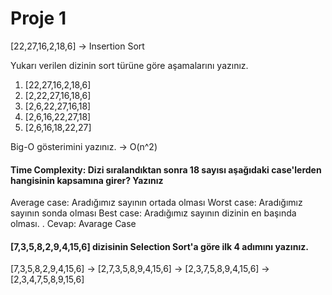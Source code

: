 # Proje 1
[22,27,16,2,18,6] -> Insertion Sort

Yukarı verilen dizinin sort türüne göre aşamalarını yazınız.
 1) [22,27,16,2,18,6]
 2) [2,22,27,16,18,6]
 3) [2,6,22,27,16,18]
 4) [2,6,16,22,27,18]
 5) [2,6,16,18,22,27]

Big-O gösterimini yazınız. -> O(n^2)

#### Time Complexity: Dizi sıralandıktan sonra 18 sayısı aşağıdaki case'lerden hangisinin kapsamına girer? Yazınız

Average case: Aradığımız sayının ortada olması
Worst case: Aradığımız sayının sonda olması
Best case: Aradığımız sayının dizinin en başında olması.
.
Cevap: Avarage Case


#### [7,3,5,8,2,9,4,15,6] dizisinin Selection Sort'a göre ilk 4 adımını yazınız.

[7,3,5,8,2,9,4,15,6] -> [2,7,3,5,8,9,4,15,6] -> [2,3,7,5,8,9,4,15,6] -> [2,3,4,7,5,8,9,15,6]

